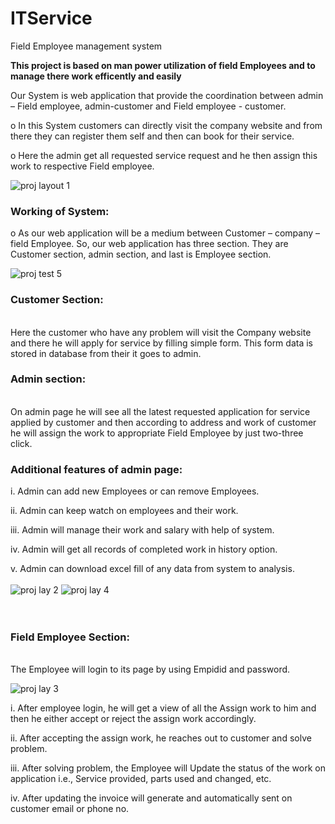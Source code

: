 # ITService
Field Employee management system

<strong>This project is based on man power utilization of field Employees and to manage
there work efficently and easily</strong>

Our System is web application that provide the
coordination between admin – Field employee, admin-customer
and Field employee - customer.<br>

o In this System customers can directly visit the company
website and from there they can register them self and then
can book for their service.

o Here the admin get all requested service request and he
then assign this work to respective Field employee.

![proj layout 1](https://user-images.githubusercontent.com/43721247/120891498-a8eb9380-c626-11eb-96b8-e2b782fe6fd9.PNG)
<h3>Working of System:</h3>
o As our web application will be a medium between Customer –
company – field Employee. So, our web application has three
section. They are Customer section, admin section, and last is
Employee section.<br>

![proj test 5](https://user-images.githubusercontent.com/43721247/120891551-d6d0d800-c626-11eb-8529-55479bf77d6c.PNG)
<h3>Customer Section:</h3><br>
Here the customer who have any problem will
visit the Company website and there he will apply for service by
filling simple form. This form data is stored in database from their
it goes to admin.<br>

<h3>Admin section:</h3><br>
On admin page he will see all the latest requested
application for service applied by customer and then according to
address and work of customer he will assign the work to
appropriate Field Employee by just two-three click.

<h3>Additional features of admin page:</h3>

i. Admin can add new Employees or can remove
Employees.

ii. Admin can keep watch on employees and their work.

iii. Admin will manage their work and salary with help of
system.

iv. Admin will get all records of completed work in history
option.

v. Admin can download excel fill of any data from system
to analysis.
<br><br>
![proj lay 2](https://user-images.githubusercontent.com/43721247/120891545-cf113380-c626-11eb-94d3-05a2a66bc6c6.PNG)
![proj lay 4](https://user-images.githubusercontent.com/43721247/120891536-c4569e80-c626-11eb-802f-ac446652eaa2.PNG)
<br><br><br>
<h3>Field Employee Section:</h3><br>
The Employee will login to its page by
using Empidid and password.

![proj lay 3](https://user-images.githubusercontent.com/43721247/120891527-bc96fa00-c626-11eb-9979-6dc1f9abea54.PNG)

i. After employee login, he will get a view of all the Assign
work to him and then he either accept or reject the assign
work accordingly.

ii. After accepting the assign work, he reaches out to customer
and solve problem.

iii. After solving problem, the Employee will Update the status
of the work on application i.e., Service provided, parts used
and changed, etc.

iv. After updating the invoice will generate and automatically
sent on customer email or phone no.


